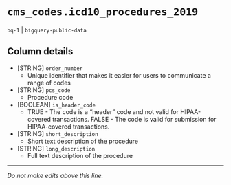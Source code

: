 # `cms_codes.icd10_procedures_2019`
`bq-1` | `bigquery-public-data`

## Column details
* [STRING]    `order_number`
  - Unique identifier that makes it easier for users to communicate a range of codes
* [STRING]    `pcs_code`
  - Procedure code
* [BOOLEAN]   `is_header_code`
  - TRUE - The code is a “header” code and not valid for HIPAA-covered transactions. FALSE - The code is valid for submission for HIPAA-covered transactions.
* [STRING]    `short_description`
  - Short text description of the procedure
* [STRING]    `long_description`
  - Full text description of the procedure

-------------------------------------------------------------------------------
*Do not make edits above this line.*
